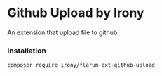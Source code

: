 # Github Upload by Irony

An extension that upload file to github

### Installation

```sh
composer require irony/flarum-ext-github-upload
```
